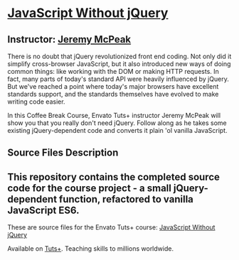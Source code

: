 # [JavaScript Without jQuery][published url]
## Instructor: [Jeremy McPeak][instructor url]


There is no doubt that jQuery revolutionized front end coding. Not only did it simplify cross-browser JavaScript, but it also introduced new ways of doing common things: like working with the DOM or making HTTP requests. In fact, many parts of today's standard API were heavily influenced by jQuery. But we've reached a point where today's major browsers have excellent standards support, and the standards themselves have evolved to make writing code easier.

In this Coffee Break Course, Envato Tuts+ instructor Jeremy McPeak will show you that you really don't need jQuery. Follow along as he takes some existing jQuery-dependent code and converts it plain 'ol vanilla JavaScript.


## Source Files Description


This repository contains the completed source code for the course project - a small jQuery-dependent function, refactored to vanilla JavaScript ES6.
------

These are source files for the Envato Tuts+ course: [JavaScript Without jQuery][published url]

Available on [Tuts+](https://tutsplus.com). Teaching skills to millions worldwide.

[published url]: https://code.tutsplus.com/courses/javascript-without-jquery
[instructor url]: https://tutsplus.com/authors/jeremy-mcpeak
